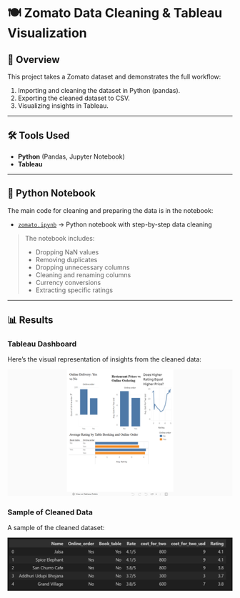 # 🍽️ Zomato Data Cleaning & Tableau Visualization

## 📌 Overview
This project takes a Zomato dataset and demonstrates the full workflow:

1. Importing and cleaning the dataset in Python (pandas).  
2. Exporting the cleaned dataset to CSV.  
3. Visualizing insights in Tableau.

---

## 🛠 Tools Used
- **Python** (Pandas, Jupyter Notebook)  
- **Tableau**  

---

## 📝 Python Notebook
The main code for cleaning and preparing the data is in the notebook:

- [`zomato.ipynb`](zomato.ipynb) → Python notebook with step-by-step data cleaning

> The notebook includes:
> - Dropping NaN values  
> - Removing duplicates
> - Dropping unnecessary columns
> - Cleaning and renaming columns
> - Currency conversions
> - Extracting specific ratings  

---

## 📊 Results

### Tableau Dashboard
Here’s the visual representation of insights from the cleaned data:

![Tableau Dashboard](Screenshot_(83).png)

### Sample of Cleaned Data
A sample of the cleaned dataset:

![Sample Data](data_head().png)
